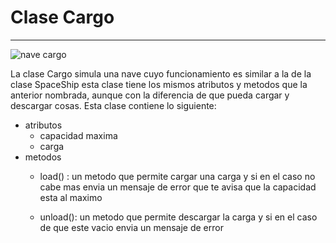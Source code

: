 # Clase Cargo

---

![nave cargo](https://encrypted-tbn0.gstatic.com/images?q=tbn:ANd9GcTqjVQamN8ZRYgC3lAhrFONmGSzBAUbsJgCoTovkGySF6U7bJc_HI8nByiJZEA1gGEJQF8&usqp=CAU)

La clase Cargo simula una nave cuyo funcionamiento es similar a la de la clase SpaceShip esta clase tiene los mismos atributos y metodos que la anterior nombrada, aunque con
la diferencia de que pueda cargar y descargar cosas. Esta clase contiene lo siguiente:

* atributos
  * capacidad maxima
  * carga
* metodos
  * load() : un metodo que permite cargar una carga y si en el caso no cabe mas envia un mensaje de error que te avisa que la capacidad esta al maximo
  
  * unload(): un metodo que permite descargar la carga y si en el caso de que este vacio envia un mensaje de error
  
